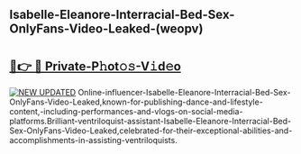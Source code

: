 ## Isabelle-Eleanore-Interracial-Bed-Sex-OnlyFans-Video-Leaked-(weopv)


# <h2><a href="https://mediaupload.pro?-19M">🔗👉 🔴 Private-P𝚑ot𝚘𝚜-V𝚒d𝚎o</a></h2>

[![NEW UPDATED](https://i.imgur.com/0qMVB7G.gif)](https://mediaupload.pro?-19M)
Online-influencer-Isabelle-Eleanore-Interracial-Bed-Sex-OnlyFans-Video-Leaked,known-for-publishing-dance-and-lifestyle-content,-including-performances-and-vlogs-on-social-media-platforms.Brilliant-ventriloquist-assistant-Isabelle-Eleanore-Interracial-Bed-Sex-OnlyFans-Video-Leaked,celebrated-for-their-exceptional-abilities-and-accomplishments-in-assisting-ventriloquists.  